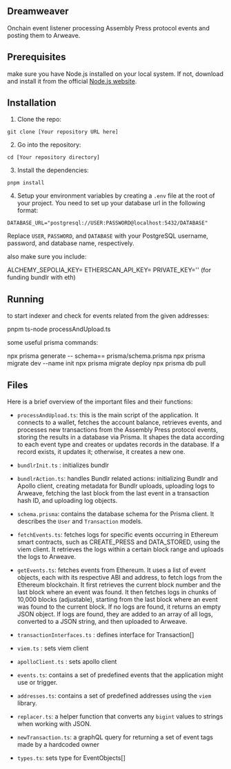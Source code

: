 ## Dreamweaver

Onchain event listener processing Assembly Press protocol events and posting them to Arweave.

## Prerequisites 

make sure you have Node.js installed on your local system. If not, download and install it from the official [Node.js website](https://nodejs.org/en/download/).

## Installation

1. Clone the repo:
```
git clone [Your repository URL here]
```
2. Go into the repository:
```
cd [Your repository directory]
```
3. Install the dependencies:
```
pnpm install
```
4. Setup your environment variables by creating a `.env` file at the root of your project. You need to set up your database url in the following format:
```
DATABASE_URL="postgresql://USER:PASSWORD@localhost:5432/DATABASE"
```
Replace `USER`, `PASSWORD`, and `DATABASE` with your PostgreSQL username, password, and database name, respectively.

also make sure you include:

ALCHEMY_SEPOLIA_KEY=
ETHERSCAN_API_KEY=
PRIVATE_KEY='' (for funding bundlr with eth)

## Running

to start indexer and check for events related from the given addresses:

pnpm ts-node processAndUpload.ts

some useful prisma commands:

npx prisma generate -- schema== prisma/schema.prisma
npx prisma migrate dev --name init
npx prisma migrate deploy
npx prisma db pull


## Files

Here is a brief overview of the important files and their functions:

- `processAndUpload.ts`: this is the main script of the application. It connects to a wallet, fetches the account balance, retrieves events, and processes new transactions from the Assembly Press protocol events, storing the results in a database via Prisma. It shapes the data according to each event type and creates or updates records in the database. If a record exists, it updates it; otherwise, it creates a new one.

- `bundlrInit.ts` : initializes bundlr 

- `bundlrAction.ts`:  handles Bundlr related actions: initializing Bundlr and Apollo client, creating metadata for Bundlr uploads, uploading logs to Arweave, fetching the last block from the last event in a transaction hash ID, and uploading log objects.

- `schema.prisma`: contains the database schema for the Prisma client. It describes the `User` and `Transaction` models.

- `fetchEvents.ts`:  fetches logs for specific events occurring in Ethereum smart contracts, such as CREATE_PRESS and DATA_STORED, using the viem client. It retrieves the logs within a certain block range and uploads the logs to Arweave.

- `getEvents.ts`: fetches events from Ethereum. It uses a list of event objects, each with its respective ABI and address, to fetch logs from the Ethereum blockchain. It first retrieves the current block number and the last block where an event was found. It then fetches logs in chunks of 10,000 blocks (adjustable), starting from the last block where an event was found to the current block. If no logs are found, it returns an empty JSON object. If logs are found, they are added to an array of all logs, converted to a JSON string, and then uploaded to Arweave.

- `transactionInterfaces.ts` : defines interface for Transaction[]

- `viem.ts` : sets viem client 

- `apolloClient.ts` : sets apollo client 

- `events.ts`: contains a set of predefined events that the application might use or trigger.

- `addresses.ts`: contains a set of predefined  addresses using the `viem` library. 

- `replacer.ts`: a helper function that converts any `bigint` values to strings when working with JSON.

- `newTransaction.ts`: a graphQL query for returning a set of event tags made by a hardcoded owner

- `types.ts`: sets type for EventObjects[]




